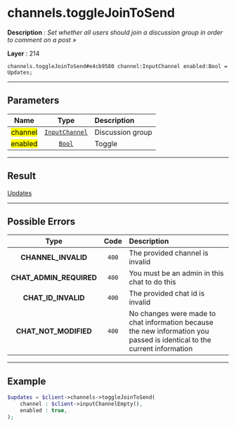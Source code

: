 # channels.toggleJoinToSend

**Description** : *Set whether all users should join a discussion group in order to comment on a post &raquo;*

**Layer** : 214

```tl
channels.toggleJoinToSend#e4cb9580 channel:InputChannel enabled:Bool = Updates;
```

---

## Parameters

| Name | Type | Description |
| :---: | :---: | :--- |
| <mark>channel</mark> | [`InputChannel`](type/InputChannel) | Discussion group |
| <mark>enabled</mark> | [`Bool`](type/Bool) | Toggle |

---

## Result

[Updates](type/Updates)

---

## Possible Errors

| Type | Code | Description |
| :---: | :---: | :--- |
| **CHANNEL_INVALID** | `400` | The provided channel is invalid |
| **CHAT_ADMIN_REQUIRED** | `400` | You must be an admin in this chat to do this |
| **CHAT_ID_INVALID** | `400` | The provided chat id is invalid |
| **CHAT_NOT_MODIFIED** | `400` | No changes were made to chat information because the new information you passed is identical to the current information |

---

## Example

```php
$updates = $client->channels->toggleJoinToSend(
	channel : $client->inputChannelEmpty(),
	enabled : true,
);
```